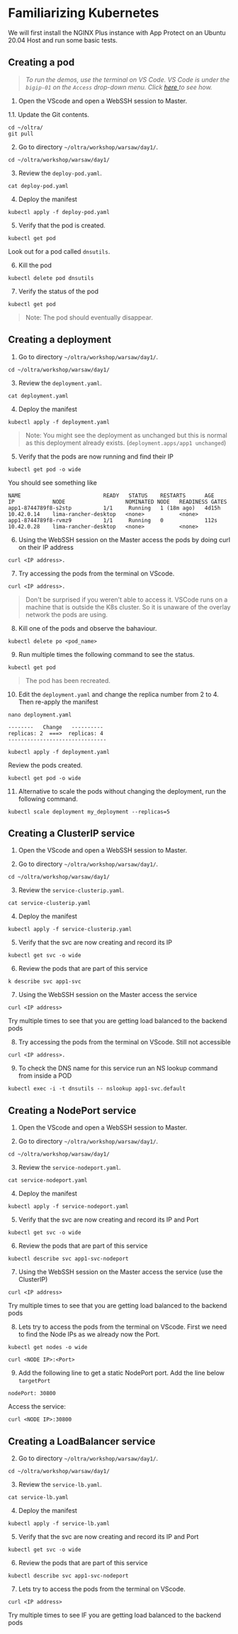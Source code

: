 # Familiarizing  Kubernetes 
We will first install the NGINX Plus instance with App Protect on an Ubuntu 20.04 Host and run some basic tests.


## Creating a pod

> *To run the demos, use the terminal on VS Code. VS Code is under the `bigip-01` on the `Access` drop-down menu. Click <a href="https://raw.githubusercontent.com/F5EMEA/oltra/main/vscode.png"> here </a> to see how.*

1. Open the VScode and open a WebSSH session to Master.


1.1. Update the Git contents.
```
cd ~/oltra/
git pull
```

2. Go to directory `~/oltra/workshop/warsaw/day1/`.
```
cd ~/oltra/workshop/warsaw/day1/
```

3. Review the `deploy-pod.yaml`.
```
cat deploy-pod.yaml
```

4. Deploy the manifest
```
kubectl apply -f deploy-pod.yaml
```

5. Verify that the pod is created.
```
kubectl get pod
```

Look out for a pod called `dnsutils`.

6. Kill the pod
```
kubectl delete pod dnsutils
```

7. Verify the status of the pod
```
kubectl get pod
```

> Note: The pod should eventually disappear.


## Creating a deployment


1. Go to directory `~/oltra/workshop/warsaw/day1/`.
```
cd ~/oltra/workshop/warsaw/day1/
```

3. Review the `deployment.yaml`.
```
cat deployment.yaml
```

4. Deploy the manifest
```
kubectl apply -f deployment.yaml
```
> Note: You might see the deployment as unchanged but this is normal as this deployment already exists. (`deployment.apps/app1 unchanged`)

5. Verify that the pods are now running and find their IP 
```
kubectl get pod -o wide
```
You should see something like 

```
NAME                          READY   STATUS    RESTARTS      AGE     IP            NODE                   NOMINATED NODE   READINESS GATES
app1-8744789f8-s2stp          1/1     Running   1 (18m ago)   4d15h   10.42.0.14    lima-rancher-desktop   <none>           <none>
app1-8744789f8-rvmz9          1/1     Running   0             112s    10.42.0.28    lima-rancher-desktop   <none>           <none>
```

6. Using the WebSSH session on the Master access the pods by doing curl on their IP address
```
curl <IP address>.
```

7. Try accessing the pods from the terminal on VScode.
```
curl <IP address>.
```
> Don't be surprised if you weren't able to access it. VSCode runs on a machine that is outside the K8s cluster. So it is unaware of the overlay network the pods are using.

8. Kill one of the pods and observe the bahaviour. 
```
kubectl delete po <pod_name>
```

9. Run multiple times the following command to see the status. 
```
kubectl get pod
```

> The pod has been recreated. 


10. Edit the `deployment.yaml` and change the replica number from 2 to 4. Then re-apply the manifest
```
nano deployment.yaml

--------   Change   ----------
replicas: 2  ===>  replicas: 4
-------------------------------

kubectl apply -f deployment.yaml
```

Review the pods created.
```
kubectl get pod -o wide
```

11. Alternative to scale the pods without changing the deployment, run the following command.
```
kubectl scale deployment my_deployment --replicas=5
```


## Creating a ClusterIP service

1. Open the VScode and open a WebSSH session to Master.

2. Go to directory `~/oltra/workshop/warsaw/day1/`.
```
cd ~/oltra/workshop/warsaw/day1/
```

3. Review the `service-clusterip.yaml`.
```
cat service-clusterip.yaml
```

4. Deploy the manifest
```
kubectl apply -f service-clusterip.yaml
```

5. Verify that the svc are now creating and record its IP 
```
kubectl get svc -o wide
```

6. Review the pods that are part of this service 
```
k describe svc app1-svc
```

7. Using the WebSSH session on the Master access the service
```
curl <IP address>
```
Try multiple times to see that you are getting load balanced to the backend pods


8. Try accessing the pods from the terminal on VScode. Still not accessible
```
curl <IP address>.
```

9. To check the DNS name for this service run an NS lookup command from inside a POD
```
kubectl exec -i -t dnsutils -- nslookup app1-svc.default
```


## Creating a NodePort service

1. Open the VScode and open a WebSSH session to Master.

2. Go to directory `~/oltra/workshop/warsaw/day1/`.
```
cd ~/oltra/workshop/warsaw/day1/
```

3. Review the `service-nodeport.yaml`.
```
cat service-nodeport.yaml
```

4. Deploy the manifest
```
kubectl apply -f service-nodeport.yaml
```

5. Verify that the svc are now creating and record its IP and Port
```
kubectl get svc -o wide
```

6. Review the pods that are part of this service 
```
kubectl describe svc app1-svc-nodeport  
```

7. Using the WebSSH session on the Master access the service (use the ClusterIP)
```
curl <IP address>
```
Try multiple times to see that you are getting load balanced to the backend pods


8. Lets try to access the pods from the terminal on VScode. First we need to find the Node IPs as we already now the Port.
```
kubectl get nodes -o wide

curl <NODE IP>:<Port>
```

9. Add the following line to get a static NodePort port. Add the line below `targetPort`
```
nodePort: 30800
```
Access the service:
```
curl <NODE IP>:30800
```




## Creating a LoadBalancer service

2. Go to directory `~/oltra/workshop/warsaw/day1/`.
```
cd ~/oltra/workshop/warsaw/day1/
```

3. Review the `service-lb.yaml`.
```
cat service-lb.yaml
```

4. Deploy the manifest
```
kubectl apply -f service-lb.yaml
```

5. Verify that the svc are now creating and record its IP and Port
```
kubectl get svc -o wide
```

6. Review the pods that are part of this service 
```
kubectl describe svc app1-svc-nodeport  
```

7. Lets try to access the pods from the terminal on VScode.
```
curl <IP address>
```
Try multiple times to see IF you are getting load balanced to the backend pods


